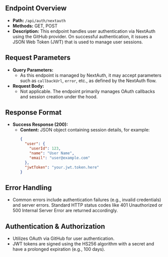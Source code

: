 ## Endpoint Overview

- **Path:** `/api/auth/nextauth`
- **Methods:** GET, POST
- **Description:** This endpoint handles user authentication via NextAuth using the GitHub provider. On successful authentication, it issues a JSON Web Token (JWT) that is used to manage user sessions.

## Request Parameters

- **Query Parameters:**
  - As this endpoint is managed by NextAuth, it may accept parameters such as `callbackUrl`, `error`, etc., as defined by the NextAuth flow.
- **Request Body:**
  - Not applicable. The endpoint primarily manages OAuth callbacks and session creation under the hood.

## Response Format

- **Success Response (200):**
  - **Content:** JSON object containing session details, for example:
    ```json
    {
      "user": {
        "userId": 123,
        "name": "User Name",
        "email": "user@example.com"
      },
      "jwtToken": "your.jwt.token.here"
    }
    ```

## Error Handling

- Common errors include authentication failures (e.g., invalid credentials) and server errors. Standard HTTP status codes like 401 Unauthorized or 500 Internal Server Error are returned accordingly.

## Authentication & Authorization

- Utilizes OAuth via GitHub for user authentication.
- JWT tokens are signed using the HS256 algorithm with a secret and have a prolonged expiration (e.g., 100 days).
